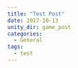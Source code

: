 ```yaml
---
title: "Test Post"
date: 2017-10-13
unity_dir: game_post
categories:
  - General
tags:
  - test
---
```

